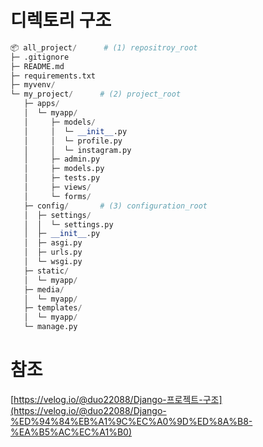 # 디렉토리 구조

```python
📦 all_project/		# (1) repositroy_root	
├─ .gitignore
├─ README.md
├─ requirements.txt
├─ myvenv/
└─ my_project/		# (2) project_root		
   ├─ apps/
   │  └─ myapp/
   │     ├─ models/
   │     │  └─ __init__.py
   │     │  └─ profile.py
   │     │  └─ instagram.py
   │     ├─ admin.py
   │     ├─ models.py
   │     ├─ tests.py
   │     ├─ views/
   │     └─ forms/
   ├─ config/		# (3) configuration_root
   │  ├─ settings/
   │  │  └─ settings.py
   │  ├─ __init__.py
   │  ├─ asgi.py
   │  ├─ urls.py
   │  └─ wsgi.py
   ├─ static/
   │  └─ myapp/
   ├─ media/
   │  └─ myapp/
   ├─ templates/	
   │  └─ myapp/
   └─ manage.py
```

# 참조

[https://velog.io/@duo22088/Django-프로젝트-구조](https://velog.io/@duo22088/Django-%ED%94%84%EB%A1%9C%EC%A0%9D%ED%8A%B8-%EA%B5%AC%EC%A1%B0)
